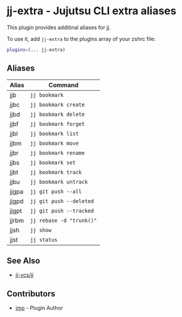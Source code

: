 # jj-extra - Jujutsu CLI extra aliases

This plugin provides additinal aliases for [jj](https://jj-vcs.github.io/jj).

To use it, add `jj-extra` to the plugins array of your zshrc file:

```zsh
plugins=(... jj-extra)
```

## Aliases

| Alias  | Command                       |
| ------ | ----------------------------- |
| jjb    | `jj bookmark`                 |
| jjbc   | `jj bookmark create`          |
| jjbd   | `jj bookmark delete`          |
| jjbf   | `jj bookmark forget`          |
| jjbl   | `jj bookmark list`            |
| jjbm   | `jj bookmark move`            |
| jjbr   | `jj bookmark rename`          |
| jjbs   | `jj bookmark set`             |
| jjbt   | `jj bookmark track`           |
| jjbu   | `jj bookmark untrack`         |
| jjgpa  | `jj git push --all`           |
| jjgpd  | `jj git push --deleted`       |
| jjgpt  | `jj git push --tracked`       |
| jjrbm  | `jj rebase -d "trunk()"`      |
| jjsh   | `jj show`                     |
| jjst   | `jj status`                   |

## See Also

- [jj-vcs/jj](https://github.com/jj-vcs/jj)

## Contributors

- [imp](https://github.com/imp) - Plugin Author
